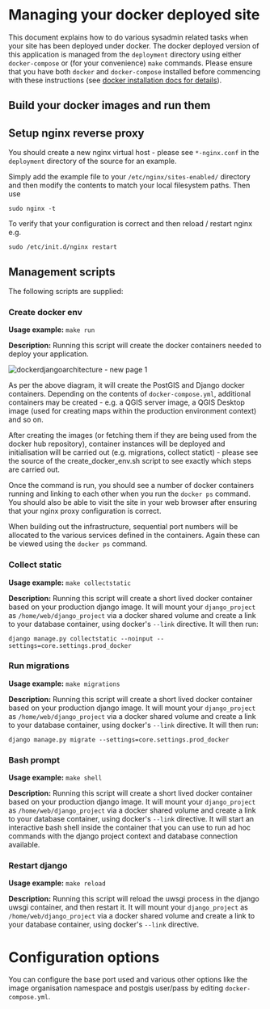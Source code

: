 # Managing your docker deployed site

This document explains how to do various sysadmin related tasks when your 
site has been deployed under docker. The docker deployed version of this
application is managed from the ``deployment`` directory using either
``docker-compose`` or (for your convenience) ``make`` commands. Please 
ensure that you have both ``docker`` and ``docker-compose`` installed
before commencing with these instructions (see [docker installation docs
for details](https://docs.docker.com/installation/)).

## Build your docker images and run them


## Setup nginx reverse proxy

You should create a new nginx virtual host - please see 
``*-nginx.conf`` in the ``deployment`` directory of the source for an example.

Simply add the example file to your ``/etc/nginx/sites-enabled/`` directory 
and then modify the contents to match your local filesystem paths. Then use

```
sudo nginx -t
```

To verify that your configuration is correct and then reload / restart nginx
e.g.

```
sudo /etc/init.d/nginx restart
```

## Management scripts

The following scripts are supplied:

### Create docker env

**Usage example:** ``make run``
 
**Description:** Running this script will create the docker containers needed to
deploy your application.

![dockerdjangoarchitecture - new page 1](https://cloud.githubusercontent.com/assets/178003/5024388/750b85c8-6b12-11e4-97b0-c73b2d07e539.png)
 
As per the above diagram, it will create the PostGIS and Django docker containers.
Depending on the contents of ``docker-compose.yml``, additional
containers may be created - e.g. a QGIS server image, a QGIS Desktop image (used
for creating maps within the production environment context) and so on.

After creating the images (or fetching them if they are being used from 
the docker hub repository), container instances will be deployed and
initialisation will be carried out (e.g. migrations, collect statict) - 
please see the source of the create_docker_env.sh script to see exactly
which steps are carried out.

Once the command is run, you should see a number of docker containers running
and linking to each other when you run the ``docker ps`` command. You 
should also be able to visit the site in your web browser after ensuring that
your nginx proxy configuration is correct.

When building out the infrastructure, sequential port numbers will be allocated
to the various services defined in the containers. Again these can be viewed
using the ``docker ps`` command.



### Collect static

**Usage example:** ``make collectstatic``
 
**Description:** Running this script will create a short lived docker container
based on your production django image. It will mount your ``django_project`` as 
``/home/web/django_project`` via a docker shared volume and create a link to your database
container, using docker's ``--link`` directive. It will then run:

```django manage.py collectstatic --noinput --settings=core.settings.prod_docker```

### Run migrations

**Usage example:** ``make migrations``

**Description:** Running this script will create a short lived docker container
based on your production django image. It will mount your ``django_project`` as 
``/home/web/django_project`` via a docker shared volume and create a link to your database
container, using docker's ``--link`` directive. It will then run:


```django manage.py migrate --settings=core.settings.prod_docker```


### Bash prompt

**Usage example:** ``make shell``

**Description:** Running this script will create a short lived docker container
based on your production django image.  It will mount your ``django_project`` as 
``/home/web/django_project`` via a docker shared volume and create a link to your database
container, using docker's ``--link`` directive. It will start an interactive bash
shell inside the container that you can use to run ad hoc commands with 
the django project context and database connection available. 


### Restart django

**Usage example:** ``make reload``

**Description:** Running this script will reload the uwsgi process in the 
django uwsgi container, and then restart it. It will mount your ``django_project`` as 
``/home/web/django_project`` via a docker shared volume and create a link to your database
container, using docker's ``--link`` directive.


# Configuration options

You can configure the base port used and various other options like the
image organisation namespace and postgis user/pass by editing 
``docker-compose.yml``.
